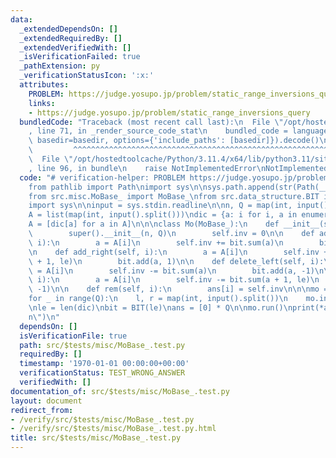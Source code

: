 ```yaml
---
data:
  _extendedDependsOn: []
  _extendedRequiredBy: []
  _extendedVerifiedWith: []
  _isVerificationFailed: true
  _pathExtension: py
  _verificationStatusIcon: ':x:'
  attributes:
    PROBLEM: https://judge.yosupo.jp/problem/static_range_inversions_query
    links:
    - https://judge.yosupo.jp/problem/static_range_inversions_query
  bundledCode: "Traceback (most recent call last):\n  File \"/opt/hostedtoolcache/Python/3.11.4/x64/lib/python3.11/site-packages/onlinejudge_verify/documentation/build.py\"\
    , line 71, in _render_source_code_stat\n    bundled_code = language.bundle(stat.path,\
    \ basedir=basedir, options={'include_paths': [basedir]}).decode()\n          \
    \         ^^^^^^^^^^^^^^^^^^^^^^^^^^^^^^^^^^^^^^^^^^^^^^^^^^^^^^^^^^^^^^^^^^^^^^^^^^^^^^^^^\n\
    \  File \"/opt/hostedtoolcache/Python/3.11.4/x64/lib/python3.11/site-packages/onlinejudge_verify/languages/python.py\"\
    , line 96, in bundle\n    raise NotImplementedError\nNotImplementedError\n"
  code: "# verification-helper: PROBLEM https://judge.yosupo.jp/problem/static_range_inversions_query\n\
    from pathlib import Path\nimport sys\n\nsys.path.append(str(Path(__file__).resolve().parent.parent.parent.parent))\n\
    from src.misc.MoBase_ import MoBase_\nfrom src.data_structure.BIT import BIT\n\
    import sys\n\ninput = sys.stdin.readline\n\nn, Q = map(int, input().split())\n\
    A = list(map(int, input().split()))\ndic = {a: i for i, a in enumerate(sorted(set(A)))}\n\
    A = [dic[a] for a in A]\n\n\nclass Mo(MoBase_):\n    def __init__(self, n, Q):\n\
    \        super().__init__(n, Q)\n        self.inv = 0\n\n    def add_left(self,\
    \ i):\n        a = A[i]\n        self.inv += bit.sum(a)\n        bit.add(a, 1)\n\
    \n    def add_right(self, i):\n        a = A[i]\n        self.inv += bit.sum(a\
    \ + 1, le)\n        bit.add(a, 1)\n\n    def delete_left(self, i):\n        a\
    \ = A[i]\n        self.inv -= bit.sum(a)\n        bit.add(a, -1)\n\n    def delete_right(self,\
    \ i):\n        a = A[i]\n        self.inv -= bit.sum(a + 1, le)\n        bit.add(a,\
    \ -1)\n\n    def rem(self, i):\n        ans[i] = self.inv\n\n\nmo = Mo(n, Q)\n\
    for _ in range(Q):\n    l, r = map(int, input().split())\n    mo.insert(l, r)\n\
    \nle = len(dic)\nbit = BIT(le)\nans = [0] * Q\n\nmo.run()\nprint(*ans, sep=\"\\\
    n\")\n"
  dependsOn: []
  isVerificationFile: true
  path: src/$tests/misc/MoBase_.test.py
  requiredBy: []
  timestamp: '1970-01-01 00:00:00+00:00'
  verificationStatus: TEST_WRONG_ANSWER
  verifiedWith: []
documentation_of: src/$tests/misc/MoBase_.test.py
layout: document
redirect_from:
- /verify/src/$tests/misc/MoBase_.test.py
- /verify/src/$tests/misc/MoBase_.test.py.html
title: src/$tests/misc/MoBase_.test.py
---
```

